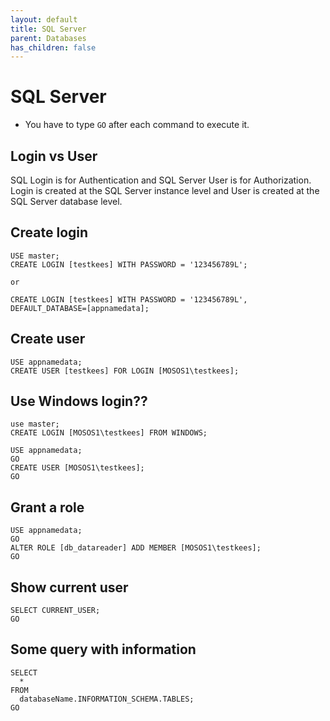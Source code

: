```yaml
---
layout: default
title: SQL Server
parent: Databases
has_children: false
---
```


# SQL Server

- You have to type `GO` after each command to execute it.

## Login vs User

SQL Login is for Authentication and SQL Server User is for Authorization.
Login is created at the SQL Server instance level and User is created at the SQL Server database level.

## Create login

```
USE master;
CREATE LOGIN [testkees] WITH PASSWORD = '123456789L';

or

CREATE LOGIN [testkees] WITH PASSWORD = '123456789L', DEFAULT_DATABASE=[appnamedata];
```

## Create user

```
USE appnamedata;
CREATE USER [testkees] FOR LOGIN [MOSOS1\testkees];
```

## Use Windows login??

```
use master;
CREATE LOGIN [MOSOS1\testkees] FROM WINDOWS;

USE appnamedata;
GO
CREATE USER [MOSOS1\testkees];
GO
```

## Grant a role

```
USE appnamedata;
GO
ALTER ROLE [db_datareader] ADD MEMBER [MOSOS1\testkees];
GO
```

## Show current user

```
SELECT CURRENT_USER;
GO
```

## Some query with information

```
SELECT
  *
FROM
  databaseName.INFORMATION_SCHEMA.TABLES;
GO
````
